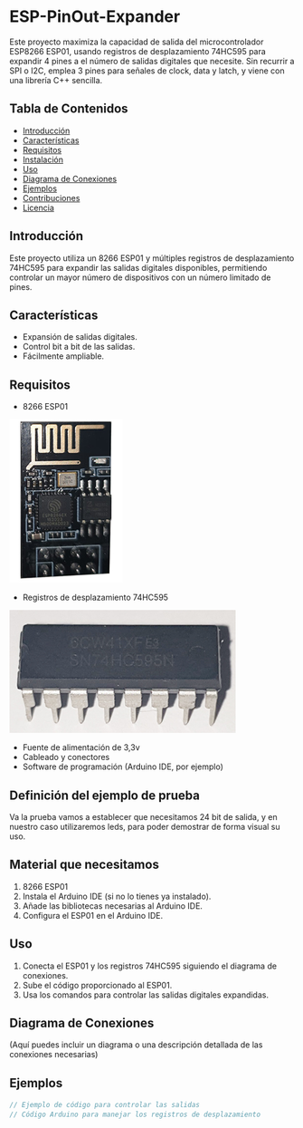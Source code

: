 # ESP-PinOut-Expander

Este proyecto maximiza la capacidad de salida del microcontrolador ESP8266 ESP01, usando registros de desplazamiento 74HC595 para expandir 4 pines a el número de salidas digitales que necesite. Sin recurrir a SPI o I2C, emplea 3 pines para señales de clock, data y latch, y viene con una librería C++ sencilla.

## Tabla de Contenidos
- [Introducción](#introducción)
- [Características](#características)
- [Requisitos](#requisitos)
- [Instalación](#instalación)
- [Uso](#uso)
- [Diagrama de Conexiones](#diagrama-de-conexiones)
- [Ejemplos](#ejemplos)
- [Contribuciones](#contribuciones)
- [Licencia](#licencia)

## Introducción
Este proyecto utiliza un 8266 ESP01 y múltiples registros de desplazamiento 74HC595 para expandir las salidas digitales disponibles, permitiendo controlar un mayor número de dispositivos con un número limitado de pines.

## Características
- Expansión de salidas digitales.
- Control bit a bit de las salidas.
- Fácilmente ampliable.

## Requisitos
- 8266 ESP01

![Fotografía del ESP8266-ESP01](imagenes/8266esp01-foto.jpg)

- Registros de desplazamiento 74HC595

![Fotografía del TTL 74HC595](imagenes/74HC575-foto.jpg)

- Fuente de alimentación de 3,3v
- Cableado y conectores
- Software de programación (Arduino IDE, por ejemplo)

## Definición del ejemplo de prueba
Va la prueba vamos a establecer que necesitamos 24 bit de salida, y en nuestro caso utilizaremos leds, para poder demostrar de forma visual su uso.

## Material que necesitamos
1. 8266 ESP01
2. Instala el Arduino IDE (si no lo tienes ya instalado).
3. Añade las bibliotecas necesarias al Arduino IDE.
4. Configura el ESP01 en el Arduino IDE.

## Uso
1. Conecta el ESP01 y los registros 74HC595 siguiendo el diagrama de conexiones.
2. Sube el código proporcionado al ESP01.
3. Usa los comandos para controlar las salidas digitales expandidas.

## Diagrama de Conexiones
(Aquí puedes incluir un diagrama o una descripción detallada de las conexiones necesarias)

## Ejemplos
```cpp
// Ejemplo de código para controlar las salidas
// Código Arduino para manejar los registros de desplazamiento
